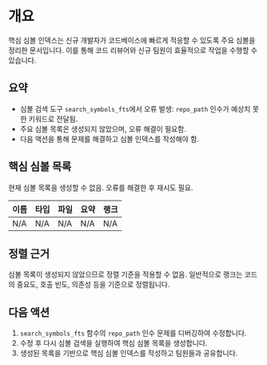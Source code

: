 # 개요  
핵심 심볼 인덱스는 신규 개발자가 코드베이스에 빠르게 적응할 수 있도록 주요 심볼을 정리한 문서입니다. 이를 통해 코드 리뷰어와 신규 팀원이 효율적으로 작업을 수행할 수 있습니다.

## 요약  
- 심볼 검색 도구 `search_symbols_fts`에서 오류 발생: `repo_path` 인수가 예상치 못한 키워드로 전달됨.  
- 주요 심볼 목록은 생성되지 않았으며, 오류 해결이 필요함.  
- 다음 액션을 통해 문제를 해결하고 심볼 인덱스를 작성해야 함.  

## 핵심 심볼 목록  
현재 심볼 목록을 생성할 수 없음. 오류를 해결한 후 재시도 필요.  

| 이름 | 타입 | 파일 | 요약 | 랭크 |
|------|------|------|------|------|
| N/A  | N/A  | N/A  | N/A  | N/A  |

## 정렬 근거  
심볼 목록이 생성되지 않았으므로 정렬 기준을 적용할 수 없음. 일반적으로 랭크는 코드의 중요도, 호출 빈도, 의존성 등을 기준으로 정렬됩니다.  

## 다음 액션  
1. `search_symbols_fts` 함수의 `repo_path` 인수 문제를 디버깅하여 수정합니다.  
2. 수정 후 다시 심볼 검색을 실행하여 핵심 심볼 목록을 생성합니다.  
3. 생성된 목록을 기반으로 핵심 심볼 인덱스를 작성하고 팀원들과 공유합니다.